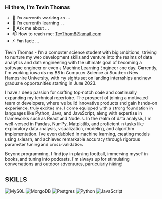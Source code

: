 ### Hi there, I'm Tevin Thomas

- 🔭 I’m currently working on ...
- 🌱 I’m currently learning ...
- 💬 Ask me about ...
- 📫 How to reach me: TevThom8@gmail.com
- ⚡ Fun fact: ...


 Tevin Thomas - 
I'm a computer science student with big ambitions, striving to nurture my web development skills and venture into the realms of data analytics and data engineering with the ultimate goal of becoming a software engineer or even a Machine Learning Engineer one day. Currently, I'm working towards my BS in Computer Science at Southern New Hampshire University, with my sights set on landing internships and new graduate opportunities starting in June 2023.

I have a deep passion for crafting top-notch code and continually expanding my technical repertoire. The prospect of joining a motivated team of developers, where we build innovative products and gain hands-on experience, truly excites me. I come equipped with a strong foundation in languages like Python, Java, and JavaScript, along with expertise in frameworks such as React and Node.js. In the realm of data analysis, I'm well-versed in Pandas, NumPy, Matplotlib, and proficient in tasks like exploratory data analysis, visualization, modeling, and algorithm implementation. I've even dabbled in machine learning, creating models using sklearn, and achieved remarkable accuracy through rigorous parameter tuning and cross-validation.

 Beyond programming, I find joy in playing football, immersing myself in books, and tuning into podcasts. I'm always up for stimulating conversations and outdoor adventures, particularly hiking!
## SKILLS

![MySQL](https://img.shields.io/badge/mysql-%2300f.svg?style=for-the-badge&logo=mysql&logoColor=white)
![MongoDB](https://img.shields.io/badge/MongoDB-%234ea94b.svg?style=for-the-badge&logo=mongodb&logoColor=white)
![Postgres](https://img.shields.io/badge/postgres-%23316192.svg?style=for-the-badge&logo=postgresql&logoColor=white)
![Python](https://img.shields.io/badge/python-3670A0?style=for-the-badge&logo=python&logoColor=ffdd54)
![JavaScript](https://img.shields.io/badge/javascript-%23323330.svg?style=for-the-badge&logo=javascript&logoColor=%23F7DF1E)


